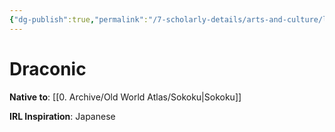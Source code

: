 ```yaml
---
{"dg-publish":true,"permalink":"/7-scholarly-details/arts-and-culture/languages/draconic/","noteIcon":""}
---
```


# Draconic

**Native to**: [[0. Archive/Old World Atlas/Sokoku\|Sokoku]] 

**IRL Inspiration**: Japanese